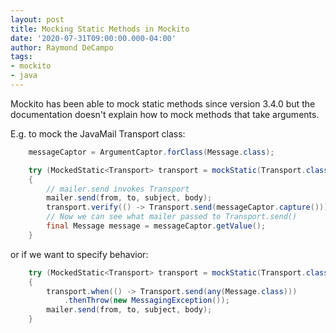 ```yaml
---
layout: post
title: Mocking Static Methods in Mockito
date: '2020-07-31T09:00:00.000-04:00'
author: Raymond DeCampo
tags:
- mockito
- java
---
```


Mockito has been able to mock static methods since version 3.4.0 but the documentation doesn't explain how to mock methods that take arguments.

E.g. to mock the JavaMail Transport class:

```java
    messageCaptor = ArgumentCaptor.forClass(Message.class);

    try (MockedStatic<Transport> transport = mockStatic(Transport.class))
    {
        // mailer.send invokes Transport
        mailer.send(from, to, subject, body);
        transport.verify(() -> Transport.send(messageCaptor.capture()));
        // Now we can see what mailer passed to Transport.send()
        final Message message = messageCaptor.getValue();
    }
```

or if we want to specify behavior:

```java
    try (MockedStatic<Transport> transport = mockStatic(Transport.class))
    {
        transport.when(() -> Transport.send(any(Message.class)))
            .thenThrow(new MessagingException());
        mailer.send(from, to, subject, body);
    }
```
